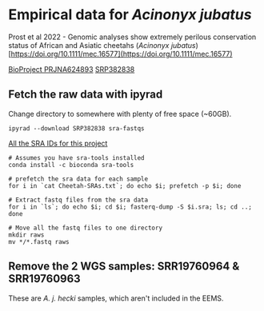 # Empirical data for *Acinonyx jubatus*

Prost et al 2022 - Genomic analyses show extremely perilous conservation
status of African and Asiatic cheetahs (*Acinonyx jubatus*)  
[https://doi.org/10.1111/mec.16577](https://doi.org/10.1111/mec.16577)

[BioProject PRJNA624893](https://www.ncbi.nlm.nih.gov/bioproject/PRJNA624893)
[SRP382838](https://trace.ncbi.nlm.nih.gov/Traces/?view=study&acc=SRP382838)

## Fetch the raw data with ipyrad

Change directory to somewhere with plenty of free space (~60GB).

`ipyrad --download SRP382838 sra-fastqs`

[All the SRA IDs for this project](Cheetah-SRAs.txt)

```
# Assumes you have sra-tools installed
conda install -c bioconda sra-tools

# prefetch the sra data for each sample
for i in `cat Cheetah-SRAs.txt`; do echo $i; prefetch -p $i; done

# Extract fastq files from the sra data
for i in `ls`; do echo $i; cd $i; fasterq-dump -S $i.sra; ls; cd ..; done

# Move all the fastq files to one directory
mkdir raws
mv */*.fastq raws
```

## Remove the 2 WGS samples: SRR19760964 & SRR19760963
These are *A. j. hecki* samples, which aren't included in the EEMS.



